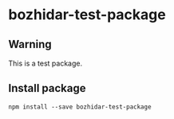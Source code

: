 # bozhidar-test-package

## Warning
This is a test package.
## Install package
```
npm install --save bozhidar-test-package
```

